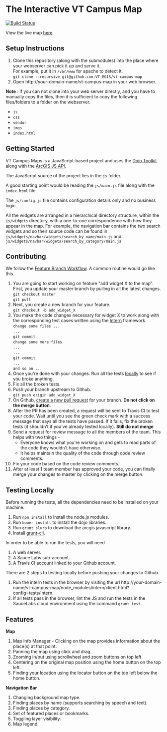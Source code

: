 The Interactive VT Campus Map
=============================

[![Build Status](https://travis-ci.org/VT-EGIS/vt-campus-map.svg?branch=master)](https://travis-ci.org/VT-EGIS/vt-campus-map)

View the live map [here](http://maps.vt.edu/interactive).

Setup Instructions
------------------
1. Clone this repository (along with the submodules)
   into the place where your webserver can pick it up and serve it.   
   For example, put it in `/var/www` for apache to detect it.    
   `git clone --recursive git@github.com:VT-EGIS/vt-campus-map` 
2. Open http://your-domain-name/vt-campus-map in your web browser.

**Note** : If you can not clone into your web server directly, and you have to
manually copy the files, then it is sufficient to copy the following files/folders
to a folder on the webserver.

* `js`
* `css`
* `vendor`
* `imgs`
* `index.html`

Getting Started
---------------
VT Campus Maps is a JavaScript-based project and uses the
[Dojo Toolkit](http://dojotoolkit.org/) along with the
[ArcGIS JS API](https://developers.arcgis.com/javascript/).

The JavaScript source of the project lies in the `js` folder.

A good starting point would be reading the `js/main.js` file
along with the `index.html` file.

The `js/config.js` file contains configuration details only and
no business logic.

All the widgets are arranged in a hierarchical directory structure,
within the `js/widgets` directory,
with a one-to-one correspondence with how they appear in the map.
For example, the navigation bar contains the two search widgets and
so their source code can be found in `js/widgets/navbar/widgets/search_by_name/main.js`
and `js/widgets/navbar/widgets/search_by_category/main.js`

Contributing
------------
We follow the [Feature Branch Workflow](https://www.atlassian.com/git/workflows#!workflow-feature-branch).
A common routine would go like this.

1. You are going to start working on feature "add widget X to the map".
  First, you update your master branch by pulling in all the latest changes.    
  `git checkout master`    
  `git pull`
2. Next, you create a new branch for your feature.    
  `git checkout -b add_widget_X`
3. You make the code changes necessary for widget X to work along with the corresponding test cases
   written using the [Intern](https://theintern.github.io/) framework.    
  `change some files ...`     
  `...`     
  `git commit`     
  `change some more files`     
  `...`     
  `...`     
  `git commit`     
  `...`     
  `and so on ...`     
4. Once you're done with your changes. Run all the tests [locally](#testing-locally) to see if you broke anything.    
5. Fix all the broken tests.
6. Push your branch upstream to Github.     
  `git push origin add_widget_X`     
7. On Github, [create a new pull request](https://help.github.com/articles/creating-a-pull-request)
  for your branch.
  **Do not click on the merge button**.
8. After the PR has been created, a request will be sent to Travis CI to test your code. Wait until
  you see the green check mark with a success message that says all the tests have passed. If it fails,
  fix the broken tests (it shouldn't if you've already tested locally).
  **Still do not merge**
9. Send a request for review message to all the members of the team. This helps with two things -
    * Everyone knows what you're working on and gets to read parts of the code they wouldn't have otherwise.
    * It helps maintain the quality of the code through code review comments.
10. Fix your code based on the code review comments.
11. After at least 1 team member has approved your code, you can finally merge your changes
  to master by clicking on the merge button.

Testing Locally
---------------
Before running the tests, all the dependencies need to be installed on your machine.

1. Run `npm install` to install the node.js modules.
2. Run `bower install` to install the dojo libraries.
3. Run `grunt slurp` to download the arcgis javascript library.
4. Install [grunt-cli](http://gruntjs.com/getting-started#installing-the-cli).

In order to be able to run the tests, you will need

1. A web server.
2. A Sauce Labs sub-account.
3. A Travis CI account linked to your Github account.

There are 2 steps to testing locally before pushing your changes to Github.

1. Run the intern tests in the browser by visiting the url
   http://your-domain-name/vt-campus-map/node\_modules/intern/client.html?config=tests/intern. 
2. If all tests pass in the browser, lint the JS and run the tests in the
   SauceLabs cloud environment using the command `grunt test`.

Features
--------

**Map**

1. Map Info Manager - Clicking on the map provides information about the place(s) at that point.
2. Panning the map using click and drag.
3. Zooming in/out using scrollwheel and zoom buttons on top left.
4. Centering on the original map position using the home button on the top left.
5. Finding your location using the locator button on the top left below the home button.

**Navigation Bar**

1. Changing background map type.
2. Finding places by name (supports searching by speech and text).
3. Finding places by category.
4. Set of featured places or bookmarks.
5. Toggling layer visibility.
6. Map legend. 
